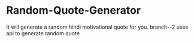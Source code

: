 # Random-Quote-Generator
It will generate a random hindi motivational quote for you.
branch--2 uses api to generate random quote
